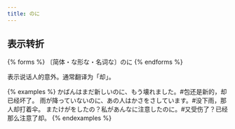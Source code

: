 ```yaml
---
title: のに
---
```


## 表示转折

{% forms %}
〔简体・な形な・名词な〕のに
{% endforms %}

表示说话人的意外。通常翻译为「却」。

{% examples %}
かばんはまだ新しいのに、もう壊れました。#包还是新的，却已经坏了。
雨が降っていないのに、あの人はかさをさしています。#没下雨，那人却打着伞。
またけがをしたの？私があんなに注意したのに。#又受伤了？已经那么注意了却。
{% endexamples %}
